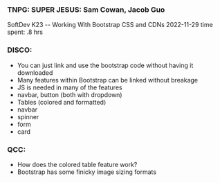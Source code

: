 ### TNPG: SUPER JESUS: Sam Cowan, Jacob Guo
SoftDev
K23 -- Working With Bootstrap CSS and CDNs
2022-11-29
time spent: .8 hrs

### DISCO:
- You can just link and use the bootstrap code without having it downloaded
- Many features within Bootstrap can be linked without breakage
- JS is needed in many of the features 
- navbar, button (both with dropdown)
- Tables (colored and formatted)
- navbar
- spinner
- form
- card  
### QCC:
- How does the colored table feature work?
- Bootstrap has some finicky image sizing formats

